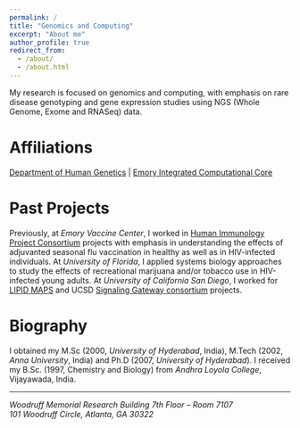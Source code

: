 ```yaml
---
permalink: /
title: "Genomics and Computing"
excerpt: "About me"
author_profile: true
redirect_from: 
  - /about/
  - /about.html
---
```

My research is focused on genomics and computing, with emphasis on rare disease genotyping and gene expression studies using NGS (Whole Genome, Exome and RNASeq) data.

Affiliations
======
[Department of Human Genetics](https://genetics.emory.edu) |
[Emory Integrated Computational Core](http://www.cores.emory.edu/eicc/)

Past Projects
======
Previously, at _Emory Vaccine Center_, I worked in [Human Immunology Project Consortium](https://www.immuneprofiling.org/) projects with emphasis in understanding the effects of adjuvanted seasonal flu vaccination in healthy as well as in HIV-infected individuals. At _University of Florida_, I applied systems biology approaches to study the effects of recreational marijuana and/or tobacco use in HIV-infected young adults. At _University of California San Diego_, I worked for [LIPID MAPS](http://www.lipidmaps.org) and UCSD [Signaling Gateway consortium](http://www.signalinggateway.org/molecule/) projects.

Biography
======
I obtained my M.Sc (2000, _University of Hyderabad_, India), M.Tech (2002, _Anna University_, India) and Ph.D (2007, _University of Hyderabad_). I received my B.Sc. (1997, Chemistry and Biology) from _Andhra Loyola College_, Vijayawada, India.

------
<address>Woodruff Memorial Research Building 7th Floor – Room 7107<br />101 Woodruff Circle, Atlanta, GA  30322</address>
